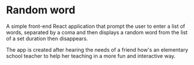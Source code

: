 # Random word

A simple front-end React application that prompt the user to enter a list of words, separated by a coma and then displays a random word from the list of a set duration then disappears.

The app is created after hearing the needs of a friend how's an elementary school teacher to help her teaching in a more fun and interactive way.